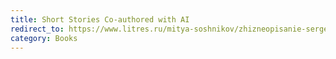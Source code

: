 ```yaml
---
title: Short Stories Co-authored with AI
redirect_to: https://www.litres.ru/mitya-soshnikov/zhizneopisanie-sergeya-sergeevicha-v-neyrosetevyh-rasskaza/
category: Books
---
```

